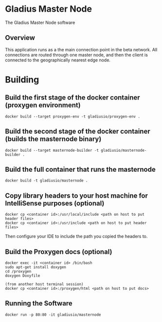 # Gladius Master Node

The Gladius Master Node software

## Overview
This application runs as a the main connection point in the beta network. All
connections are routed through one master node, and then the client is connected
to the geographically nearest edge node.


# Building

## Build the first stage of the docker container (proxygen environment)
```shell
docker build --target proxygen-env -t gladiusio/proxygen-env .
```

## Build the second stage of the docker container (builds the masternode binary)
```shell
docker build --target masternode-builder -t gladiusio/masternode-builder .
```

## Build the full container that runs the masternode
```shell
docker build -t gladiusio/masternode .
```

## Copy library headers to your host machine for IntelliSense purposes (optional)
```shell
docker cp <container id>:/usr/local/include <path on host to put header files>
docker cp <container id>:/usr/include <path on host to put header files>
```
Then configure your IDE to include the path you copied the headers to.

## Build the Proxygen docs (optional)
```shell
docker exec -it <container id> /bin/bash
sudo apt-get install doxygen
cd /proxygen
doxygen Doxyfile

(from another host terminal session)
docker cp <container id>:/proxygen/html <path on host to put docs>
```


## Running the Software
```shell
docker run -p 80:80 -it gladiusio/masternode
```
